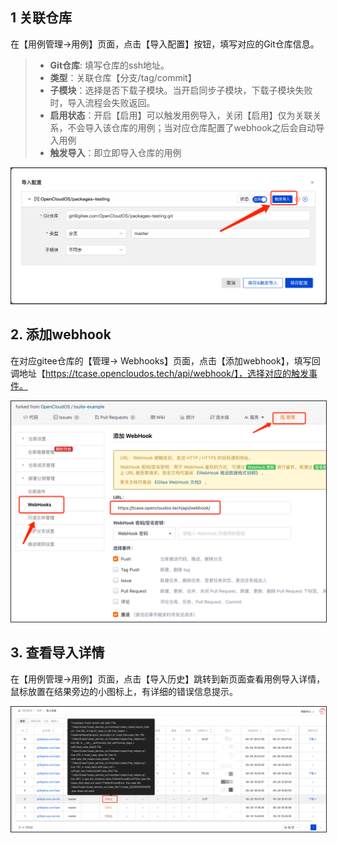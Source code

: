 ## **1 关联仓库**

在【用例管理->用例】页面，点击【导入配置】按钮，填写对应的Git仓库信息。

> - **Git仓库**: 填写仓库的ssh地址。
> - **类型**：关联仓库【分支/tag/commit】
> - **子模块**：选择是否下载子模块。当开启同步子模块，下载子模块失败时，导入流程会失败返回。
> - **启用状态**：开启【启用】可以触发用例导入，关闭【启用】仅为关联关系，不会导入该仓库的用例；当对应仓库配置了webhook之后会自动导入用例
> - **触发导入**：即立即导入仓库的用例

![case import settings](assets/case_imp.png)


## **2. 添加webhook**
在对应gitee仓库的【管理→ Webhooks】页面，点击【添加webhook】，填写回调地址【https://tcase.opencloudos.tech/api/webhook/】，选择对应的触发事件。

![case gitee webhook](assets/gitee_webhook.png)

## **3. 查看导入详情**

在【用例管理->用例】页面，点击【导入历史】跳转到新页面查看用例导入详情，鼠标放置在结果旁边的小图标上，有详细的错误信息提示。

![case import history](assets/case_imp_his.png)


<style>
img{
  border: 0.8px solid #292929;
}
</style>